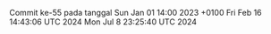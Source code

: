 Commit ke-55 pada tanggal Sun Jan 01 14:00 2023 +0100
Fri Feb 16 14:43:06 UTC 2024
Mon Jul  8 23:25:40 UTC 2024
